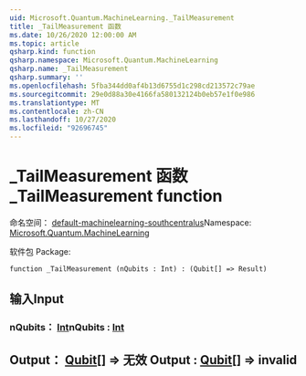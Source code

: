 ```yaml
---
uid: Microsoft.Quantum.MachineLearning._TailMeasurement
title: _TailMeasurement 函数
ms.date: 10/26/2020 12:00:00 AM
ms.topic: article
qsharp.kind: function
qsharp.namespace: Microsoft.Quantum.MachineLearning
qsharp.name: _TailMeasurement
qsharp.summary: ''
ms.openlocfilehash: 5fba344dd0af4b13d6755d1c298cd213572c79ae
ms.sourcegitcommit: 29e0d88a30e4166fa580132124b0eb57e1f0e986
ms.translationtype: MT
ms.contentlocale: zh-CN
ms.lasthandoff: 10/27/2020
ms.locfileid: "92696745"
---
```

# <a name="_tailmeasurement-function"></a><span data-ttu-id="ce780-102">_TailMeasurement 函数</span><span class="sxs-lookup"><span data-stu-id="ce780-102">_TailMeasurement function</span></span>

<span data-ttu-id="ce780-103">命名空间： [default-machinelearning-southcentralus](xref:Microsoft.Quantum.MachineLearning)</span><span class="sxs-lookup"><span data-stu-id="ce780-103">Namespace: [Microsoft.Quantum.MachineLearning](xref:Microsoft.Quantum.MachineLearning)</span></span>

<span data-ttu-id="ce780-104">软件包 [](https://nuget.org/packages/)</span><span class="sxs-lookup"><span data-stu-id="ce780-104">Package: [](https://nuget.org/packages/)</span></span>




```qsharp
function _TailMeasurement (nQubits : Int) : (Qubit[] => Result)
```


## <a name="input"></a><span data-ttu-id="ce780-105">输入</span><span class="sxs-lookup"><span data-stu-id="ce780-105">Input</span></span>

### <a name="nqubits--int"></a><span data-ttu-id="ce780-106">nQubits： [Int](xref:microsoft.quantum.lang-ref.int)</span><span class="sxs-lookup"><span data-stu-id="ce780-106">nQubits : [Int](xref:microsoft.quantum.lang-ref.int)</span></span>





## <a name="output--qubit--__invalidresult__"></a><span data-ttu-id="ce780-107">Output： [Qubit](xref:microsoft.quantum.lang-ref.qubit)[] => __无效 <Result>__</span><span class="sxs-lookup"><span data-stu-id="ce780-107">Output : [Qubit](xref:microsoft.quantum.lang-ref.qubit)[] => __invalid<Result>__</span></span> 

